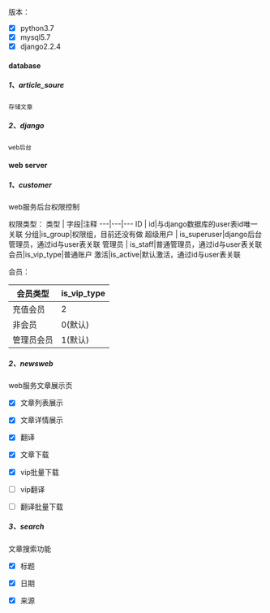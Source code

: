 
版本：
- [x] python3.7
- [x] mysql5.7
- [x] django2.2.4

#### database

##### 1、article_soure
    存储文章

##### 2、django
    web后台


#### web server

##### 1、customer
web服务后台权限控制

权限类型：
类型 | 字段|注释
---|---|---
ID | id|与django数据库的user表id唯一关联
分组|is_group|权限组，目前还没有做
超级用户 | is_superuser|django后台管理员，通过id与user表关联
管理员 | is_staff|普通管理员，通过id与user表关联
会员|is_vip_type|普通账户
激活|is_active|默认激活，通过id与user表关联

会员：

会员类型 | is_vip_type
---|---
充值会员 | 2
非会员 | 0(默认)
管理员会员 | 1(默认)


##### 2、newsweb
web服务文章展示页
- [x] 文章列表展示
- [x] 文章详情展示
- [x] 翻译
- [x] 文章下载
- [x] vip批量下载
- [ ] vip翻译
- [ ] 翻译批量下载


##### 3、search
文章搜索功能
- [x] 标题
- [x] 日期
- [x] 来源















